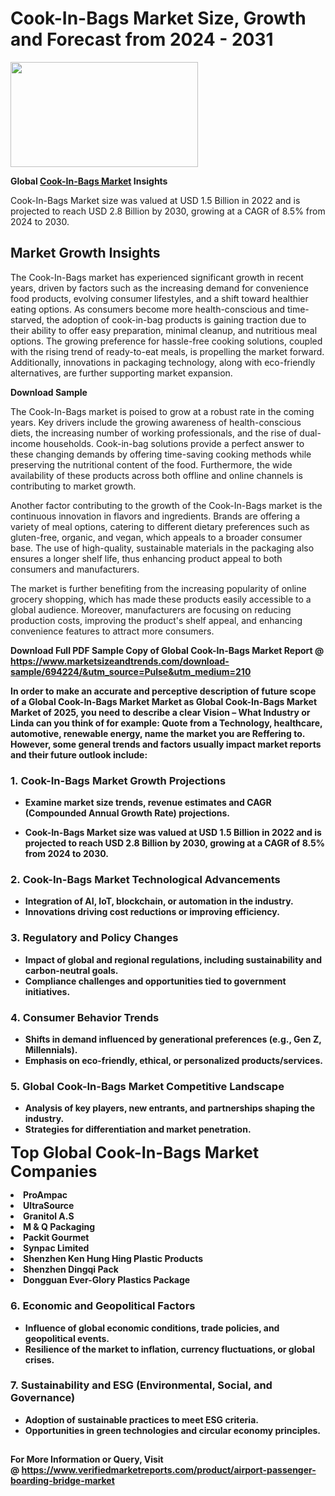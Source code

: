 <H1>Cook-In-Bags Market Size, Growth and Forecast from 2024 - 2031</H1><img class="aligncenter size-medium wp-image-584254" src="https://thirdeyenews.in/wp-content/uploads/2024/09/Global-Market-Research-300x168.jpeg" alt="" width="300" height="168" /><p><strong>Global&nbsp;<a href="https://www.marketsizeandtrends.com/download-sample/694224/&amp;utm_source=Pulse&amp;utm_medium=210">Cook-In-Bags Market</a> Insights</strong></p><p>Cook-In-Bags Market size was valued at USD 1.5 Billion in 2022 and is projected to reach USD 2.8 Billion by 2030, growing at a CAGR of 8.5% from 2024 to 2030.</p><p><h2>Market Growth Insights</h2> <p>The Cook-In-Bags market has experienced significant growth in recent years, driven by factors such as the increasing demand for convenience food products, evolving consumer lifestyles, and a shift toward healthier eating options. As consumers become more health-conscious and time-starved, the adoption of cook-in-bag products is gaining traction due to their ability to offer easy preparation, minimal cleanup, and nutritious meal options. The growing preference for hassle-free cooking solutions, coupled with the rising trend of ready-to-eat meals, is propelling the market forward. Additionally, innovations in packaging technology, along with eco-friendly alternatives, are further supporting market expansion.</p> <p><strong>Download Sample</strong></p> <p>The Cook-In-Bags market is poised to grow at a robust rate in the coming years. Key drivers include the growing awareness of health-conscious diets, the increasing number of working professionals, and the rise of dual-income households. Cook-in-bag solutions provide a perfect answer to these changing demands by offering time-saving cooking methods while preserving the nutritional content of the food. Furthermore, the wide availability of these products across both offline and online channels is contributing to market growth.</p> <p>Another factor contributing to the growth of the Cook-In-Bags market is the continuous innovation in flavors and ingredients. Brands are offering a variety of meal options, catering to different dietary preferences such as gluten-free, organic, and vegan, which appeals to a broader consumer base. The use of high-quality, sustainable materials in the packaging also ensures a longer shelf life, thus enhancing product appeal to both consumers and manufacturers.</p> <p>The market is further benefiting from the increasing popularity of online grocery shopping, which has made these products easily accessible to a global audience. Moreover, manufacturers are focusing on reducing production costs, improving the product's shelf appeal, and enhancing convenience features to attract more consumers.</p> <p><strong></p><p><span class=""><strong>Download Full PDF Sample Copy of Global Cook-In-Bags Market Report</strong> @ <a href="https://www.marketsizeandtrends.com/download-sample/694224/&amp;utm_source=Pulse&amp;utm_medium=210" target="_blank">https://www.marketsizeandtrends.com/download-sample/694224/&amp;utm_source=Pulse&amp;utm_medium=210</a></span></p><p>In order to make an accurate and perceptive description of future scope of a Global&nbsp;Cook-In-Bags Market Market as Global&nbsp;Cook-In-Bags Market Market of 2025, you need to describe a clear Vision &ndash; What Industry or Linda can you think of for example: Quote from a Technology, healthcare, automotive, renewable energy, name the market you are Reffering to. However, some general trends and factors usually impact market reports and their future outlook include:</p><h3>1.&nbsp;<strong>Cook-In-Bags Market Growth Projections</strong></h3><ul><li>Examine market size trends, revenue estimates and CAGR (Compounded Annual Growth Rate) projections.</li><li><p>Cook-In-Bags Market size was valued at USD 1.5 Billion in 2022 and is projected to reach USD 2.8 Billion by 2030, growing at a CAGR of 8.5% from 2024 to 2030.</p></li></ul><h3>2.&nbsp;<strong>Cook-In-Bags Market Technological Advancements</strong></h3><ul><li>Integration of AI, IoT, blockchain, or automation in the industry.</li><li>Innovations driving cost reductions or improving efficiency.</li></ul><h3>3.&nbsp;<strong>Regulatory and Policy Changes</strong></h3><ul><li>Impact of global and regional regulations, including sustainability and carbon-neutral goals.</li><li>Compliance challenges and opportunities tied to government initiatives.</li></ul><h3>4.&nbsp;<strong>Consumer Behavior Trends</strong></h3><ul><li>Shifts in demand influenced by generational preferences (e.g., Gen Z, Millennials).</li><li>Emphasis on eco-friendly, ethical, or personalized products/services.</li></ul><h3>5.&nbsp;<strong>Global Cook-In-Bags Market Competitive Landscape</strong></h3><ul><li>Analysis of key players, new entrants, and partnerships shaping the industry.</li><li>Strategies for differentiation and market penetration.</li></ul><p data-pm-slice="1 1 []"><span style="color: inherit; font-family: inherit; font-size: 25px;">Top Global Cook-In-Bags Market Companies</span></p><div class="" data-test-id=""><p><li>ProAmpac</li><li> UltraSource</li><li> Granitol A.S</li><li> M & Q Packaging</li><li> Packit Gourmet</li><li> Synpac Limited</li><li> Shenzhen Ken Hung Hing Plastic Products</li><li> Shenzhen Dingqi Pack</li><li> Dongguan Ever-Glory Plastics Package</li></p></div><h3>6.&nbsp;<strong>Economic and Geopolitical Factors</strong></h3><ul><li>Influence of global economic conditions, trade policies, and geopolitical events.</li><li>Resilience of the market to inflation, currency fluctuations, or global crises.</li></ul><h3>7.&nbsp;<strong>Sustainability and ESG (Environmental, Social, and Governance)</strong></h3><ul><li>Adoption of sustainable practices to meet ESG criteria.</li><li>Opportunities in green technologies and circular economy principles.</li></ul><h2><strong style="font-size: 14px;">For More Information or Query, Visit @&nbsp;</strong><a style="background-color: #ffffff; font-size: 14px;" href="https://www.marketsizeandtrends.com/report/cook-in-bags-market/" target="_blank">https://www.verifiedmarketreports.com/product/airport-passenger-boarding-bridge-market</a></h2>
